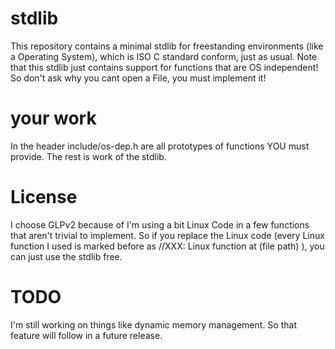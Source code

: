 # stdlib
This repository contains a minimal stdlib for freestanding environments (like a Operating System), which is ISO C standard conform, just as usual.
Note that this stdlib just contains support for functions that are OS independent! So don't ask why you cant open a File, you must implement it!
# your work
In the header include/os-dep.h are all prototypes of functions YOU must provide. The rest is work of the stdlib.
# License
I choose GLPv2 because of I'm using a bit Linux Code in a few functions that aren't trivial to implement. So if you replace the Linux code (every Linux function I used is marked before as //XXX: Linux function at (file path) ), you can just use the stdlib free.
# TODO
I'm still working on things like dynamic memory management. So that feature will follow in a future release.
